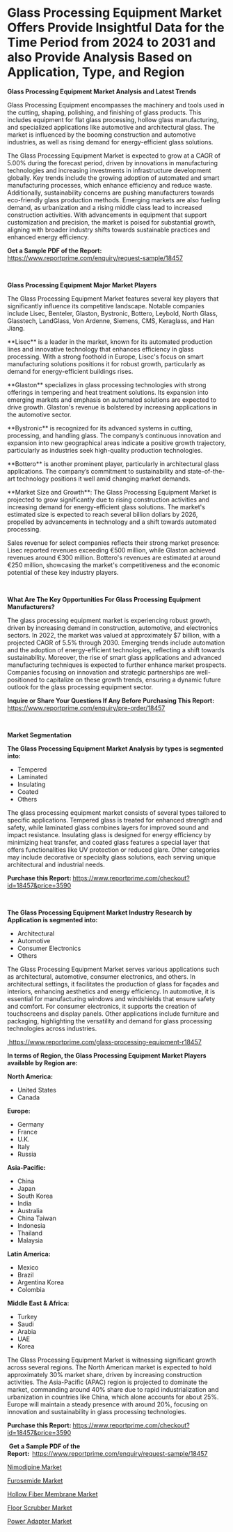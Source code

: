 <p><h1>Glass Processing Equipment Market Offers Provide Insightful Data for the Time Period from 2024 to 2031 and also Provide Analysis Based on Application, Type, and Region</h1></p><p><strong>Glass Processing Equipment Market Analysis and Latest Trends</strong></p>
<p><p>Glass Processing Equipment encompasses the machinery and tools used in the cutting, shaping, polishing, and finishing of glass products. This includes equipment for flat glass processing, hollow glass manufacturing, and specialized applications like automotive and architectural glass. The market is influenced by the booming construction and automotive industries, as well as rising demand for energy-efficient glass solutions.</p><p>The Glass Processing Equipment Market is expected to grow at a CAGR of 5.00% during the forecast period, driven by innovations in manufacturing technologies and increasing investments in infrastructure development globally. Key trends include the growing adoption of automated and smart manufacturing processes, which enhance efficiency and reduce waste. Additionally, sustainability concerns are pushing manufacturers towards eco-friendly glass production methods. Emerging markets are also fueling demand, as urbanization and a rising middle class lead to increased construction activities. With advancements in equipment that support customization and precision, the market is poised for substantial growth, aligning with broader industry shifts towards sustainable practices and enhanced energy efficiency.</p></p>
<p><strong>Get a Sample PDF of the Report:&nbsp;</strong> <a href="https://www.reportprime.com/enquiry/request-sample/18457?utm_campaign=1133&utm_medium=2&utm_source=Github&utm_content=ia&utm_term=21112024&utm_id=glass-processing-equipment">https://www.reportprime.com/enquiry/request-sample/18457</a></p>
<p>&nbsp;</p>
<p><strong>Glass Processing Equipment Major Market Players</strong></p>
<p><p>The Glass Processing Equipment Market features several key players that significantly influence its competitive landscape. Notable companies include Lisec, Benteler, Glaston, Bystronic, Bottero, Leybold, North Glass, Glasstech, LandGlass, Von Ardenne, Siemens, CMS, Keraglass, and Han Jiang. </p><p>**Lisec** is a leader in the market, known for its automated production lines and innovative technology that enhances efficiency in glass processing. With a strong foothold in Europe, Lisec's focus on smart manufacturing solutions positions it for robust growth, particularly as demand for energy-efficient buildings rises.</p><p>**Glaston** specializes in glass processing technologies with strong offerings in tempering and heat treatment solutions. Its expansion into emerging markets and emphasis on automated solutions are expected to drive growth. Glaston's revenue is bolstered by increasing applications in the automotive sector.</p><p>**Bystronic** is recognized for its advanced systems in cutting, processing, and handling glass. The company’s continuous innovation and expansion into new geographical areas indicate a positive growth trajectory, particularly as industries seek high-quality production technologies.</p><p>**Bottero** is another prominent player, particularly in architectural glass applications. The company’s commitment to sustainability and state-of-the-art technology positions it well amid changing market demands.</p><p>**Market Size and Growth**: The Glass Processing Equipment Market is projected to grow significantly due to rising construction activities and increasing demand for energy-efficient glass solutions. The market's estimated size is expected to reach several billion dollars by 2026, propelled by advancements in technology and a shift towards automated processing.</p><p>Sales revenue for select companies reflects their strong market presence: Lisec reported revenues exceeding €500 million, while Glaston achieved revenues around €300 million. Bottero's revenues are estimated at around €250 million, showcasing the market's competitiveness and the economic potential of these key industry players.</p></p>
<p>&nbsp;</p>
<p><strong>What Are The Key Opportunities For Glass Processing Equipment Manufacturers?</strong></p>
<p><p>The glass processing equipment market is experiencing robust growth, driven by increasing demand in construction, automotive, and electronics sectors. In 2022, the market was valued at approximately $7 billion, with a projected CAGR of 5.5% through 2030. Emerging trends include automation and the adoption of energy-efficient technologies, reflecting a shift towards sustainability. Moreover, the rise of smart glass applications and advanced manufacturing techniques is expected to further enhance market prospects. Companies focusing on innovation and strategic partnerships are well-positioned to capitalize on these growth trends, ensuring a dynamic future outlook for the glass processing equipment sector.</p></p>
<p><strong>Inquire or Share Your Questions If Any Before Purchasing This Report:</strong> <a href="https://www.reportprime.com/enquiry/pre-order/18457?utm_campaign=1133&utm_medium=2&utm_source=Github&utm_content=ia&utm_term=21112024&utm_id=glass-processing-equipment">https://www.reportprime.com/enquiry/pre-order/18457</a></p>
<p>&nbsp;</p>
<p><strong>Market Segmentation</strong></p>
<p><strong>The Glass Processing Equipment Market Analysis by types is segmented into:</strong></p>
<p><ul><li>Tempered</li><li>Laminated</li><li>Insulating</li><li>Coated</li><li>Others</li></ul></p>
<p><p>The glass processing equipment market consists of several types tailored to specific applications. Tempered glass is treated for enhanced strength and safety, while laminated glass combines layers for improved sound and impact resistance. Insulating glass is designed for energy efficiency by minimizing heat transfer, and coated glass features a special layer that offers functionalities like UV protection or reduced glare. Other categories may include decorative or specialty glass solutions, each serving unique architectural and industrial needs.</p></p>
<p><strong>Purchase this Report:&nbsp;</strong><a href="https://www.reportprime.com/checkout?id=18457&price=3590&utm_campaign=1133&utm_medium=2&utm_source=Github&utm_content=ia&utm_term=21112024&utm_id=glass-processing-equipment">https://www.reportprime.com/checkout?id=18457&price=3590</a></p>
<p>&nbsp;</p>
<p><strong>The Glass Processing Equipment Market Industry Research by Application is segmented into:</strong></p>
<p><ul><li>Architectural</li><li>Automotive</li><li>Consumer Electronics</li><li>Others</li></ul></p>
<p><p>The Glass Processing Equipment Market serves various applications such as architectural, automotive, consumer electronics, and others. In architectural settings, it facilitates the production of glass for façades and interiors, enhancing aesthetics and energy efficiency. In automotive, it is essential for manufacturing windows and windshields that ensure safety and comfort. For consumer electronics, it supports the creation of touchscreens and display panels. Other applications include furniture and packaging, highlighting the versatility and demand for glass processing technologies across industries.</p></p>
<p><a href="https://www.reportprime.com/glass-processing-equipment-r18457?utm_campaign=1133&utm_medium=2&utm_source=Github&utm_content=ia&utm_term=21112024&utm_id=glass-processing-equipment">&nbsp;https://www.reportprime.com/glass-processing-equipment-r18457</a></p>
<p><strong>In terms of Region, the Glass Processing Equipment Market Players available by Region are:</strong></p>
<p>
    <p> <strong> North America: </strong>
        <ul>
            <li>United States</li>
            <li>Canada</li>
        </ul>
        </p> 
    <p> <strong> Europe: </strong>
        <ul>
            <li>Germany</li>
            <li>France</li>
            <li>U.K.</li>
            <li>Italy</li>
            <li>Russia</li>
        </ul>
        </p> 
    <p> <strong> Asia-Pacific: </strong>
        <ul>
            <li>China</li>
            <li>Japan</li>
            <li>South Korea</li>
            <li>India</li>
            <li>Australia</li>
            <li>China Taiwan</li>
            <li>Indonesia</li>
            <li>Thailand</li>
            <li>Malaysia</li>
        </ul>
        </p> 
    <p> <strong> Latin America: </strong>
        <ul>
            <li>Mexico</li>
            <li>Brazil</li>
            <li>Argentina Korea</li>
            <li>Colombia</li>
        </ul>
        </p> 
    <p> <strong> Middle East & Africa: </strong>
        <ul>
            <li>Turkey</li>
            <li>Saudi</li>
            <li>Arabia</li>
            <li>UAE</li>
            <li>Korea</li>
        </ul>
    </p>
    </p>
<p><p>The Glass Processing Equipment Market is witnessing significant growth across several regions. The North American market is expected to hold approximately 30% market share, driven by increasing construction activities. The Asia-Pacific (APAC) region is projected to dominate the market, commanding around 40% share due to rapid industrialization and urbanization in countries like China, which alone accounts for about 25%. Europe will maintain a steady presence with around 20%, focusing on innovation and sustainability in glass processing technologies.</p></p>
<p><strong>Purchase this Report: </strong><a href="https://www.reportprime.com/checkout?id=18457&price=3590&utm_campaign=1133&utm_medium=2&utm_source=Github&utm_content=ia&utm_term=21112024&utm_id=glass-processing-equipment">https://www.reportprime.com/checkout?id=18457&price=3590</a></p>
<p>&nbsp;<strong>Get a Sample PDF of the Report:&nbsp;&nbsp;</strong><a href="https://www.reportprime.com/enquiry/request-sample/18457?utm_campaign=1133&utm_medium=2&utm_source=Github&utm_content=ia&utm_term=21112024&utm_id=glass-processing-equipment">https://www.reportprime.com/enquiry/request-sample/18457</a></p>
<p><strong></strong></p>
<p><p><a href="https://issuu.com/reportprime-2/docs/nimodipine-market-size-2030.pptx_163629b7896aa2?utm_campaign=1133&utm_medium=2&utm_source=Github&utm_content=ia&utm_term=21112024&utm_id=glass-processing-equipment">Nimodipine Market</a></p><p><a href="https://issuu.com/reportprime-2/docs/furosemide-market-size-2030.pptx_b77ff04e7a2689?utm_campaign=1133&utm_medium=2&utm_source=Github&utm_content=ia&utm_term=21112024&utm_id=glass-processing-equipment">Furosemide Market</a></p><p><a href="https://www.linkedin.com/pulse/hollow-fiber-membrane-market-trends-detailed-study-its-segmentation-uektc?utm_campaign=1133&utm_medium=2&utm_source=Github&utm_content=ia&utm_term=21112024&utm_id=glass-processing-equipment">Hollow Fiber Membrane Market</a></p><p><a href="https://github.com/WillieWoodard/Market-Research-Report-List-7/blob/main/floor-scrubber-market.md?utm_campaign=1133&utm_medium=2&utm_source=Github&utm_content=ia&utm_term=21112024&utm_id=glass-processing-equipment">Floor Scrubber Market</a></p><p><a href="https://www.linkedin.com/pulse/power-adapter-industry-insights-report-analyzing-market-trends-hixac?utm_campaign=1133&utm_medium=2&utm_source=Github&utm_content=ia&utm_term=21112024&utm_id=glass-processing-equipment">Power Adapter Market</a></p></p>